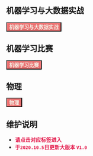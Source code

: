 ## 机器学习与大数据实战

<a href="/#/Hadoop/README"><button class="mybutton" style="background-color: #ea7070"><b><font color='#f4f0e6'>机器学习与大数据实战</font></b></button></a>


## 机器学习比赛

<a href="/#/ml/README"><button class="mybutton" style="background-color: #ea7070"><b><font color='#f4f0e6'>机器学习比赛</font></b></button></a>


## 物理

<a href="/#/phy/README"><button class="mybutton" style="background-color: #ea7070"><b><font color='#f4f0e6'>物理</font></b></button></a>



## 维护说明

- <b><font color='#e41749'>请点击对应标签进入</font></b>
- <b><font color='#e41749'>于`2020.10.5`日更新大版本 `V1.0`</font></b>

